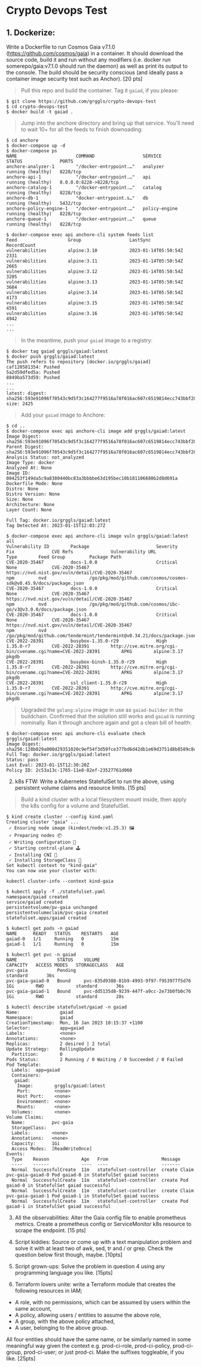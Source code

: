 # Crypto Devops Test

## 1. Dockerize:
Write a Dockerfile to run Cosmos Gaia v7.1.0 (https://github.com/cosmos/gaia) in a
container. It should download the source code, build it and run without any modifiers (i.e. docker run
somerepo/gaia:v7.1.0 should run the daemon) as well as print its output to the console. The build
should be security conscious (and ideally pass a container image security test such as Anchor). [20 pts]

> Pull this repo and build the container. Tag it `gaiad`, if you please:
```
$ git clone https://github.com/grggls/crypto-devops-test
$ cd crypto-devops-test
$ docker build -t gaiad .
```

> Jump into the anchore directory and bring up that service. You'll need to wait 10+ for all the feeds to finish downoading:
```
$ cd anchore
$ docker-compose up -d
$ docker-compose ps
NAME                      COMMAND                  SERVICE             STATUS              PORTS
anchore-analyzer-1        "/docker-entrypoint.…"   analyzer            running (healthy)   8228/tcp
anchore-api-1             "/docker-entrypoint.…"   api                 running (healthy)   0.0.0.0:8228->8228/tcp
anchore-catalog-1         "/docker-entrypoint.…"   catalog             running (healthy)   8228/tcp
anchore-db-1              "docker-entrypoint.s…"   db                  running (healthy)   5432/tcp
anchore-policy-engine-1   "/docker-entrypoint.…"   policy-engine       running (healthy)   8228/tcp
anchore-queue-1           "/docker-entrypoint.…"   queue               running (healthy)   8228/tcp

$ docker-compose exec api anchore-cli system feeds list
Feed                   Group                  LastSync                    RecordCount
vulnerabilities        alpine:3.10            2023-01-14T05:50:54Z        2331
vulnerabilities        alpine:3.11            2023-01-14T05:50:54Z        2665
vulnerabilities        alpine:3.12            2023-01-14T05:50:54Z        3205
vulnerabilities        alpine:3.13            2023-01-14T05:50:54Z        3684
vulnerabilities        alpine:3.14            2023-01-14T05:50:54Z        4173
vulnerabilities        alpine:3.15            2023-01-14T05:50:54Z        4591
vulnerabilities        alpine:3.16            2023-01-14T05:50:54Z        4942
...
...
```

> In the meantime, push your `gaiad` image to a registry:
```
$ docker tag gaiad grggls/gaiad:latest
$ docker push grggls/gaiad:latest
The push refers to repository [docker.io/grggls/gaiad]
caf120581354: Pushed
5a2d59dfed5a: Pushed
8849ba573d59: Pushed
...
...
latest: digest: sha256:593e91096f70543c9d5f3c164277f9516a78f016ac607c6519814ecc743bbf20 size: 2425
```

> Add your `gaiad` image to Anchore:
```
$ cd ..
$ docker-compose exec api anchore-cli image add grggls/gaiad:latest
Image Digest: sha256:593e91096f70543c9d5f3c164277f9516a78f016ac607c6519814ecc743bbf20
Parent Digest: sha256:593e91096f70543c9d5f3c164277f9516a78f016ac607c6519814ecc743bbf20
Analysis Status: not_analyzed
Image Type: docker
Analyzed At: None
Image ID: 004253f149da5c9a8380440bc83a3bbbbe63d195bec10b181106680b2d8d691a
Dockerfile Mode: None
Distro: None
Distro Version: None
Size: None
Architecture: None
Layer Count: None

Full Tag: docker.io/grggls/gaiad:latest
Tag Detected At: 2023-01-15T12:03:27Z

$ docker-compose exec api anchore-cli image vuln grggls/gaiad:latest all
Vulnerability ID        Package                         Severity        Fix              CVE Refs              Vulnerability URL                                                   Type        Feed Group         Package Path
CVE-2020-35467          docs-1.0.0                      Critical        None             CVE-2020-35467        https://nvd.nist.gov/vuln/detail/CVE-2020-35467                     npm         nvd                /go/pkg/mod/github.com/cosmos/cosmos-sdk@v0.45.9/docs/package.json
CVE-2020-35467          docs-1.0.0                      Critical        None             CVE-2020-35467        https://nvd.nist.gov/vuln/detail/CVE-2020-35467                     npm         nvd                /go/pkg/mod/github.com/cosmos/ibc-go/v3@v3.0.0/docs/package.json
CVE-2020-35467          docs-1.0.0                      Critical        None             CVE-2020-35467        https://nvd.nist.gov/vuln/detail/CVE-2020-35467                     npm         nvd                /go/pkg/mod/github.com/tendermint/tendermint@v0.34.21/docs/package.json
CVE-2022-28391          busybox-1.35.0-r29              High            1.35.0-r7        CVE-2022-28391        http://cve.mitre.org/cgi-bin/cvename.cgi?name=CVE-2022-28391        APKG        alpine:3.17        pkgdb
CVE-2022-28391          busybox-binsh-1.35.0-r29        High            1.35.0-r7        CVE-2022-28391        http://cve.mitre.org/cgi-bin/cvename.cgi?name=CVE-2022-28391        APKG        alpine:3.17        pkgdb
CVE-2022-28391          ssl_client-1.35.0-r29           High            1.35.0-r7        CVE-2022-28391        http://cve.mitre.org/cgi-bin/cvename.cgi?name=CVE-2022-28391        APKG        alpine:3.17        pkgdb
```

> Upgraded the `golang:alpine` image in use as `gaiad-builder` in the buildchain. Confirmed that the solution still works and `gaiad` is running nominally. Ran it through anchore again and got a clean bill of health:
```
$ docker-compose exec api anchore-cli evaluate check grggls/gaiad:latest
Image Digest: sha256:128b029a000d29351020c9ef54f3d59fce377bd6d42db1e69d3751d8b8589c8c
Full Tag: docker.io/grggls/gaiad:latest
Status: pass
Last Eval: 2023-01-15T12:30:20Z
Policy ID: 2c53a13c-1765-11e8-82ef-23527761d060
```

2. k8s FTW: Write a Kubernetes StatefulSet to run the above, using persistent volume claims and resource limits. [15 pts]

> Build a kind cluster with a local filesystem mount inside, then apply the k8s config for a volume and StatefulSet.
```
$ kind create cluster --config kind.yaml
Creating cluster "gaia" ...
 ✓ Ensuring node image (kindest/node:v1.25.3) 🖼
 ✓ Preparing nodes 📦
 ✓ Writing configuration 📜
 ✓ Starting control-plane 🕹️
 ✓ Installing CNI 🔌
 ✓ Installing StorageClass 💾
Set kubectl context to "kind-gaia"
You can now use your cluster with:

kubectl cluster-info --context kind-gaia
 
$ kubectl apply -f ./statefulset.yaml
namespace/gaiad created
service/gaiad created
persistentvolume/pv-gaia unchanged
persistentvolumeclaim/pvc-gaia created
statefulset.apps/gaiad created

$ kubectl get pods -n gaiad
NAME      READY   STATUS    RESTARTS   AGE
gaiad-0   1/1     Running   0          15m
gaiad-1   1/1     Running   0          15m

$ kubectl get pvc -n gaiad
NAME               STATUS    VOLUME                                     CAPACITY   ACCESS MODES   STORAGECLASS   AGE
pvc-gaia           Pending                                                                        standard       36s
pvc-gaia-gaiad-0   Bound     pvc-835d9388-81b9-4993-9f97-f953977f5d76   1Gi        RWO            standard       36s
pvc-gaia-gaiad-1   Bound     pvc-dd5135d8-9239-447f-a9cc-2e73b0fb0c76   1Gi        RWO            standard       28s

$ kubectl describe statefulset/gaiad -n gaiad
Name:               gaiad
Namespace:          gaiad
CreationTimestamp:  Mon, 16 Jan 2023 10:15:37 +1100
Selector:           app=gaiad
Labels:             <none>
Annotations:        <none>
Replicas:           2 desired | 2 total
Update Strategy:    RollingUpdate
  Partition:        0
Pods Status:        2 Running / 0 Waiting / 0 Succeeded / 0 Failed
Pod Template:
  Labels:  app=gaiad
  Containers:
   gaiad:
    Image:        grggls/gaiad:latest
    Port:         <none>
    Host Port:    <none>
    Environment:  <none>
    Mounts:       <none>
  Volumes:        <none>
Volume Claims:
  Name:          pvc-gaia
  StorageClass:
  Labels:        <none>
  Annotations:   <none>
  Capacity:      1Gi
  Access Modes:  [ReadWriteOnce]
Events:
  Type    Reason            Age   From                    Message
  ----    ------            ----  ----                    -------
  Normal  SuccessfulCreate  11m   statefulset-controller  create Claim pvc-gaia-gaiad-0 Pod gaiad-0 in StatefulSet gaiad success
  Normal  SuccessfulCreate  11m   statefulset-controller  create Pod gaiad-0 in StatefulSet gaiad successful
  Normal  SuccessfulCreate  11m   statefulset-controller  create Claim pvc-gaia-gaiad-1 Pod gaiad-1 in StatefulSet gaiad success
  Normal  SuccessfulCreate  11m   statefulset-controller  create Pod gaiad-1 in StatefulSet gaiad successful
```

3. All the observabilities: Alter the Gaia config file to enable prometheus metrics. Create a prometheus
config or ServiceMonitor k8s resource to scrape the endpoint. [15 pts]

4. Script kiddies: Source or come up with a text manipulation problem and solve it with at least two of awk,
sed, tr and / or grep. Check the question below first though, maybe. [10pts]

5. Script grown-ups: Solve the problem in question 4 using any programming language you like. [15pts]

6. Terraform lovers unite: write a Terraform module that creates the following resources in IAM;
- A role, with no permissions, which can be assumed by users within the same account,
- A policy, allowing users / entities to assume the above role,
- A group, with the above policy attached,
- A user, belonging to the above group.

All four entities should have the same name, or be similarly named in some meaningful way given the
context e.g. prod-ci-role, prod-ci-policy, prod-ci-group, prod-ci-user; or just prod-ci. Make the suffixes
toggleable, if you like. [25pts]
